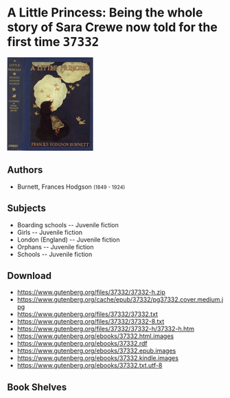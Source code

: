 # A Little Princess: Being the whole story of Sara Crewe now told for the first time <kbd>37332</kbd>

![](./cover.medium.jpg "")

## Authors


 - Burnett, Frances Hodgson <small>(1849 - 1924)</small>

## Subjects


 - Boarding schools -- Juvenile fiction
 - Girls -- Juvenile fiction
 - London (England) -- Juvenile fiction
 - Orphans -- Juvenile fiction
 - Schools -- Juvenile fiction

## Download


 - https://www.gutenberg.org/files/37332/37332-h.zip
 - https://www.gutenberg.org/cache/epub/37332/pg37332.cover.medium.jpg
 - https://www.gutenberg.org/files/37332/37332.txt
 - https://www.gutenberg.org/files/37332/37332-8.txt
 - https://www.gutenberg.org/files/37332/37332-h/37332-h.htm
 - https://www.gutenberg.org/ebooks/37332.html.images
 - https://www.gutenberg.org/ebooks/37332.rdf
 - https://www.gutenberg.org/ebooks/37332.epub.images
 - https://www.gutenberg.org/ebooks/37332.kindle.images
 - https://www.gutenberg.org/ebooks/37332.txt.utf-8

## Book Shelves


